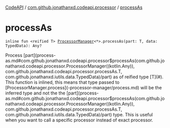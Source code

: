 [CodeAPI](../index.md) / [com.github.jonathanxd.codeapi.processor](index.md) / [processAs](.)

# processAs

`inline fun <reified T> `[`ProcessorManager`](-processor-manager/index.md)`<*>.processAs(part: T, data: TypedData): Any?`

Process [part](process-as.md#com.github.jonathanxd.codeapi.processor$processAs(com.github.jonathanxd.codeapi.processor.ProcessorManager((kotlin.Any)), com.github.jonathanxd.codeapi.processor.processAs.T, com.github.jonathanxd.iutils.data.TypedData)/part) as of reified type [T](#). This function is inlined, this means that type passed to [ProcessorManager.process](-processor-manager/process.md)
will be the inferred type and not the the [part](process-as.md#com.github.jonathanxd.codeapi.processor$processAs(com.github.jonathanxd.codeapi.processor.ProcessorManager((kotlin.Any)), com.github.jonathanxd.codeapi.processor.processAs.T, com.github.jonathanxd.iutils.data.TypedData)/part) type. This is useful when you want to call a specific processor
instead of exact processor.

